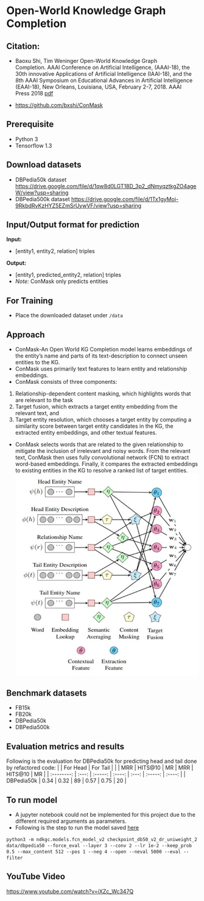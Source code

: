 # Open-World Knowledge Graph Completion

## Citation:

* Baoxu Shi, Tim Weninger Open-World Knowledge Graph Completion. AAAI Conference on Artificial Intelligence, (AAAI-18), the 30th innovative Applications of Artificial Intelligence (IAAI-18), and the 8th AAAI Symposium on Educational Advances in Artificial Intelligence (EAAI-18), New Orleans, Louisiana, USA, February 2-7, 2018. AAAI Press 2018 [pdf](https://arxiv.org/pdf/1711.03438v1.pdf)

* https://github.com/bxshi/ConMask

## Prerequisite
- Python 3
- Tensorflow 1.3

## Download datasets
- DBPedia50k dataset https://drive.google.com/file/d/1qw8d0LGT18D_3p2_dNmyqztkgZO4ageW/view?usp=sharing
- DBPedia500k dataset https://drive.google.com/file/d/1Tx1gyMoj-9RkbdRvKzHYZ5EZmSrUywVF/view?usp=sharing

## Input/Output format for prediction

**Input:**
- [entity1, entity2, relation] triples

**Output:**
- [entity1, predicted_entity2, relation] triples
- *Note:* ConMask only predicts entities

## For Training
- Place the downloaded dataset under ```/data```

## Approach
- ConMask-An Open World KG Completion model learns embeddings of the entity’s name and parts of its text-description to connect unseen entities to the KG.
- ConMask uses primarily text features to learn entity and relationship embeddings.
- ConMask consists of three components:
1. Relationship-dependent content masking, which highlights words that are relevant to the task
2. Target fusion, which extracts a target entity embedding from the relevant text, and
3. Target entity resolution, which chooses a target entity by computing a similarity score between target entity candidates in the KG, the extracted entity embeddings, and
other textual features.
- ConMask selects words that are related to the given relationship to mitigate the inclusion of irrelevant and noisy words. From the relevant text, ConMask then uses fully convolutional network (FCN) to extract word-based embeddings. Finally, it compares the extracted embeddings to existing entities in the KG to resolve a ranked list of target entities.
![](./Picture1.jpg)

## Benchmark datasets

- FB15k
- FB20k
- DBPedia50k
- DBPedia500k

## Evaluation metrics and results
Following is the evaluation for DBPedia50k for predicting head and tail done by refactored code:
|            |        For Head          |         For Tail          |
|            | MRR   | HITS@10 |   MR   |  MRR   | HITS@10 |   MR   |
| :--------: | :---: | :-----: | :----: |  :---: | :-----: | :----: |
| DBPedia50k | 0.34  |   0.32  |   89   |  0.57  |   0.75  |   20   |

## To run model
- A jupyter notebook could not be implemented for this project due to the different required arguments as parameters.
- Following is the step to run the model saved [here](https://drive.google.com/file/d/1OsSwP2LTHiPzP_gManIrjdAxUjj9nl8t/view?usp=sharing)
```
python3 -m ndkgc.models.fcn_model_v2 checkpoint_db50_v2_dr_uniweight_2 data/dbpedia50 --force_eval --layer 3 --conv 2 --lr 1e-2 --keep_prob 0.5 --max_content 512 --pos 1 --neg 4 --open --neval 5000 --eval --filter
```

## YouTube Video
https://www.youtube.com/watch?v=iXZc_Wc347Q
